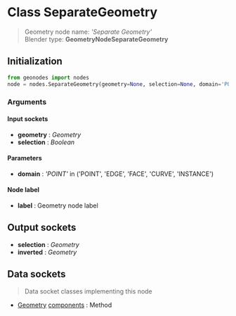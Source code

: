
# Class SeparateGeometry

> Geometry node name: _'Separate Geometry'_<br>Blender type:  **GeometryNodeSeparateGeometry**

## Initialization


```python
from geonodes import nodes
node = nodes.SeparateGeometry(geometry=None, selection=None, domain='POINT', label=None)
```


### Arguments


#### Input sockets



- **geometry** : _Geometry_
- **selection** : _Boolean_



#### Parameters



- **domain** : _'POINT'_ in ('POINT', 'EDGE', 'FACE', 'CURVE', 'INSTANCE')



#### Node label



- **label** : Geometry node label



## Output sockets



- **selection** : _Geometry_
- **inverted** : _Geometry_



## Data sockets

> Data socket classes implementing this node


- [Geometry](../sockets/Geometry.md) [components](../sockets/Geometry.md#components) : Method


